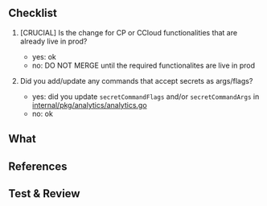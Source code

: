 Checklist
---------
1. [CRUCIAL] Is the change for CP or CCloud functionalities that are already live in prod?
   * yes: ok
   * no: DO NOT MERGE until the required functionalites are live in prod  
   
2. Did you add/update any commands that accept secrets as args/flags?
   * yes: did you update `secretCommandFlags` and/or `secretCommandArgs` in [internal/pkg/analytics/analytics.go](https://github.com/confluentinc/cli/pull/325/files#diff-2d0a5a6a592890b6dff2d6f891316b82R28)
   * no: ok

What
----
<!--
Briefly describe **what** you have changed and **why**.
Optionally include implementation strategy.
-->

References
----------
<!--
Copy & paste links to Jira tickets, other PRs, issues, Slack conversations, etc.
For code bumps: link to PR, tag or GitHub `/compare/master...master`
-->

Test & Review
-------------
<!--
Has it been tested? how?
Copy & paste any handy instructions, steps or requirements that can save time to the reviewer or any reader.
-->

<!--
Open questions / Follow ups
---------------------------
Optional: anything open to discussion for the reviewer, out of scope, or follow ups.
-->

<!--
Review stakeholders
-------------------
Optional: mention stakeholders or special context that is required to review.
-->
